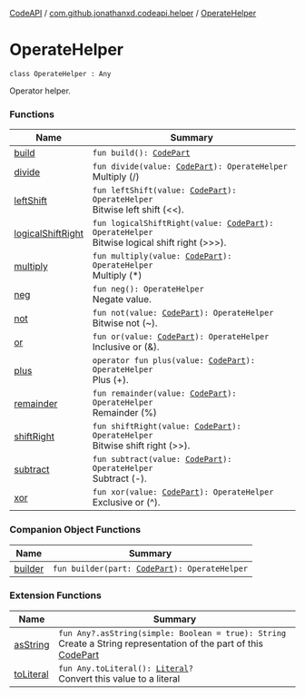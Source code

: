 [CodeAPI](../../index.md) / [com.github.jonathanxd.codeapi.helper](../index.md) / [OperateHelper](.)

# OperateHelper

`class OperateHelper : Any`

Operator helper.

### Functions

| Name | Summary |
|---|---|
| [build](build.md) | `fun build(): `[`CodePart`](../../com.github.jonathanxd.codeapi/-code-part/index.md) |
| [divide](divide.md) | `fun divide(value: `[`CodePart`](../../com.github.jonathanxd.codeapi/-code-part/index.md)`): OperateHelper`<br>Multiply (/) |
| [leftShift](left-shift.md) | `fun leftShift(value: `[`CodePart`](../../com.github.jonathanxd.codeapi/-code-part/index.md)`): OperateHelper`<br>Bitwise left shift (&lt;&lt;). |
| [logicalShiftRight](logical-shift-right.md) | `fun logicalShiftRight(value: `[`CodePart`](../../com.github.jonathanxd.codeapi/-code-part/index.md)`): OperateHelper`<br>Bitwise logical shift right (&gt;&gt;&gt;). |
| [multiply](multiply.md) | `fun multiply(value: `[`CodePart`](../../com.github.jonathanxd.codeapi/-code-part/index.md)`): OperateHelper`<br>Multiply (*) |
| [neg](neg.md) | `fun neg(): OperateHelper`<br>Negate value. |
| [not](not.md) | `fun not(value: `[`CodePart`](../../com.github.jonathanxd.codeapi/-code-part/index.md)`): OperateHelper`<br>Bitwise not (~). |
| [or](or.md) | `fun or(value: `[`CodePart`](../../com.github.jonathanxd.codeapi/-code-part/index.md)`): OperateHelper`<br>Inclusive or (&amp;). |
| [plus](plus.md) | `operator fun plus(value: `[`CodePart`](../../com.github.jonathanxd.codeapi/-code-part/index.md)`): OperateHelper`<br>Plus (+). |
| [remainder](remainder.md) | `fun remainder(value: `[`CodePart`](../../com.github.jonathanxd.codeapi/-code-part/index.md)`): OperateHelper`<br>Remainder (%) |
| [shiftRight](shift-right.md) | `fun shiftRight(value: `[`CodePart`](../../com.github.jonathanxd.codeapi/-code-part/index.md)`): OperateHelper`<br>Bitwise shift right (&gt;&gt;). |
| [subtract](subtract.md) | `fun subtract(value: `[`CodePart`](../../com.github.jonathanxd.codeapi/-code-part/index.md)`): OperateHelper`<br>Subtract (-). |
| [xor](xor.md) | `fun xor(value: `[`CodePart`](../../com.github.jonathanxd.codeapi/-code-part/index.md)`): OperateHelper`<br>Exclusive or (&#94;). |

### Companion Object Functions

| Name | Summary |
|---|---|
| [builder](builder.md) | `fun builder(part: `[`CodePart`](../../com.github.jonathanxd.codeapi/-code-part/index.md)`): OperateHelper` |

### Extension Functions

| Name | Summary |
|---|---|
| [asString](../../com.github.jonathanxd.codeapi.util/kotlin.-any/as-string.md) | `fun Any?.asString(simple: Boolean = true): String`<br>Create a String representation of the part of this [CodePart](../../com.github.jonathanxd.codeapi/-code-part/index.md) |
| [toLiteral](../../com.github.jonathanxd.codeapi.util.conversion/kotlin.-any/to-literal.md) | `fun Any.toLiteral(): `[`Literal`](../../com.github.jonathanxd.codeapi.literal/-literal/index.md)`?`<br>Convert this value to a literal |

